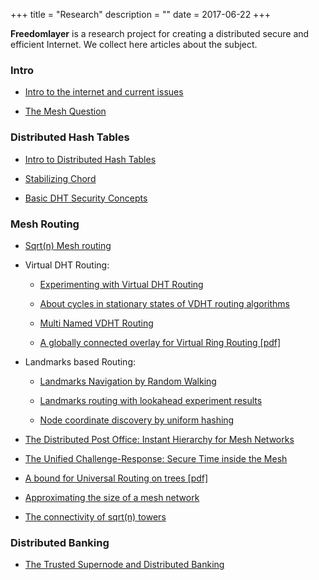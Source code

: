 +++
title = "Research"
description = ""
date = 2017-06-22
+++

**Freedomlayer** is a research project for creating a distributed secure and
efficient Internet. We collect here articles about the subject.

### Intro

-   [Intro to the internet and current issues](
    ./research/intro_internet/index.md)


-   [The Mesh Question](
    ./research/mesh_question/index.md)


### Distributed Hash Tables


-   [Intro to Distributed Hash Tables](
    ./research/dht_intro/index.md)

-   [Stabilizing Chord](
    ./research/chord_stabilize/index.md)

-   [Basic DHT Security Concepts](
    ./research/dht_basic_security/index.md)


### Mesh Routing

-   [Sqrt(n) Mesh routing](
    ./research/sqrt_n_routing/index.md)

-   Virtual DHT Routing:
    -   [Experimenting with Virtual DHT Routing](
        ./research/exp_virtual_dht_routing/index.md)

    -   [About cycles in stationary states of VDHT routing algorithms](
        ./research/vdht_cycles_rounds/index.md)

    -   [Multi Named VDHT Routing](
        ./research/multi_named_vdht_routing/index.md)

    -   [A globally connected overlay for Virtual Ring Routing [pdf]](
        articles/chord_connected_routing.pdf)

-   Landmarks based Routing:
    -   [Landmarks Navigation by Random Walking](
        ./research/landmarks_navigation_rw/index.md)

    -   [Landmarks routing with lookahead experiment results](
        ./research/landmarks_lookahead/index.md)

    -   [Node coordinate discovery by uniform hashing](
        ./research/landmarks_discovery_hashing/index.md)

-   [The Distributed Post Office: Instant Hierarchy for Mesh Networks](
    ./research/dist_post_office/index.md)


-   [The Unified Challenge-Response: Secure Time inside the Mesh](
    ./research/unified_challenge_response/index.md)

-   [A bound for Universal Routing on trees [pdf]](
    articles/bounds_universal_tree_routing.pdf)

-   [Approximating the size of a mesh network](
    ./research/approximate_net_size/index.md)

-   [The connectivity of sqrt(n) towers](
    ./research/connectivity_towers/index.md)



### Distributed Banking

-   [The Trusted Supernode and Distributed Banking](
    ./research/dist_bank/index.md)

